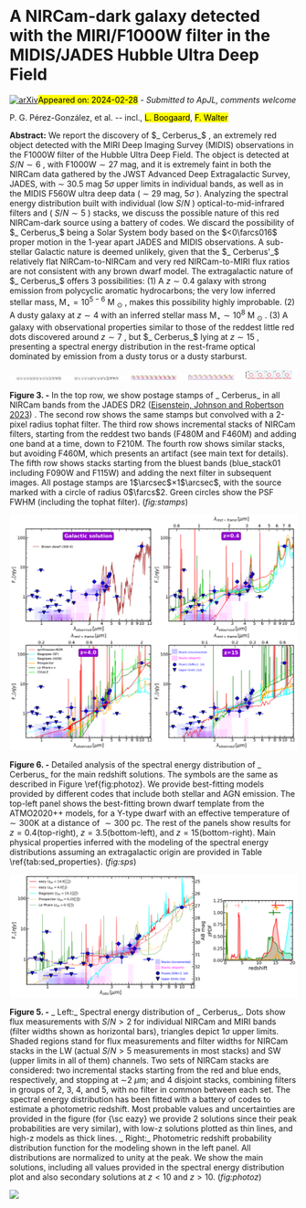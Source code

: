 <div class="macros" style="visibility:hidden;">
$\newcommand{\ensuremath}{}$
$\newcommand{\xspace}{}$
$\newcommand{\object}[1]{\texttt{#1}}$
$\newcommand{\farcs}{{.}''}$
$\newcommand{\farcm}{{.}'}$
$\newcommand{\arcsec}{''}$
$\newcommand{\arcmin}{'}$
$\newcommand{\ion}[2]{#1#2}$
$\newcommand{\textsc}[1]{\textrm{#1}}$
$\newcommand{\hl}[1]{\textrm{#1}}$
$\newcommand{\footnote}[1]{}$
$\newcommand{\vdag}{(v)^\dagger}$
$\newcommand$
$\newcommand$</div>



<div id="title">

# A NIRCam-dark galaxy detected with the MIRI/F1000W filter in the MIDIS/JADES Hubble Ultra Deep Field

</div>
<div id="comments">

[![arXiv](https://img.shields.io/badge/arXiv-2402.16942-b31b1b.svg)](https://arxiv.org/abs/2402.16942)<mark>Appeared on: 2024-02-28</mark> -  _Submitted to ApJL, comments welcome_

</div>
<div id="authors">

P. G. Pérez-González, et al. -- incl., <mark>L. Boogaard</mark>, <mark>F. Walter</mark>

</div>
<div id="abstract">

**Abstract:** We report the discovery of $_ Cerberus_$ , an extremely red object detected with the MIRI Deep Imaging Survey (MIDIS) observations in the F1000W filter of the Hubble Ultra Deep Field. The object is detected at $S/N\sim6$ , with $\mathrm{F1000W}\sim27$ mag, and it is extremely faint in both the NIRCam data gathered by the JWST Advanced Deep Extragalactic Survey, JADES, with $\sim$ 30.5 mag $5\sigma$ upper limits in individual bands, as well as in the MIDIS F560W ultra deep data ( $\sim$ 29 mag, $5\sigma$ ). Analyzing the spectral energy distribution built with individual (low $S/N$ ) optical-to-mid-infrared filters and ( $S/N\sim5$ ) stacks, we discuss the possible nature of this red NIRCam-dark source using a battery of codes. We discard the possibility of $_ Cerberus_$ being a Solar System body based on the $<0\farcs016$ proper motion in the 1-year apart JADES and MIDIS observations. A sub-stellar Galactic nature is deemed unlikely, given that the $_ Cerberus'_$ relatively flat NIRCam-to-NIRCam and very red NIRCam-to-MIRI flux ratios are not consistent with any brown dwarf model. The extragalactic nature of $_ Cerberus_$ offers 3 possibilities: (1) A $z\sim0.4$ galaxy with strong emission from polycyclic aromatic hydrocarbons; the very low inferred stellar mass, $\mathrm{M}_\star=10^{5-6}$ M $_\odot$ , makes this possibility highly improbable. (2) A dusty galaxy at $z\sim4$ with an inferred stellar mass $\mathrm{M}_\star\sim10^{8}$ M $_\odot$ . (3) A galaxy with observational properties similar to those of the reddest little red dots discovered around $z\sim7$ , but $_ Cerberus_$ lying at $z\sim15$ , presenting a spectral energy distribution in the rest-frame optical dominated by emission from a dusty torus or a dusty starburst.

</div>

<div id="div_fig1">

<img src="tmp_2402.16942/./midis000714_nircam.v3.0.png" alt="Fig3.1" width="20%"/><img src="tmp_2402.16942/./midis000714_nircam.convolved.v3.0.png" alt="Fig3.2" width="20%"/><img src="tmp_2402.16942/./midis000714_nircam_redstacks.convolved.v3.0.png" alt="Fig3.3" width="20%"/><img src="tmp_2402.16942/./midis000714_nircam_redstacksbis.convolved.v3.0.png" alt="Fig3.4" width="20%"/><img src="tmp_2402.16942/./midis000714_nircam_bluestacks.convolved.v3.0.png" alt="Fig3.5" width="20%"/>

**Figure 3. -** In the top row, we show postage stamps of _ Cerberus_ in all NIRCam bands from the JADES DR2  ([Eisenstein, Johnson and Robertson 2023]()) . The second row shows the same stamps but convolved with a 2-pixel radius tophat filter. The third row shows incremental stacks of NIRCam filters, starting from the reddest two bands (F480M and F460M) and adding one band at a time, down to F210M. The fourth row shows similar stacks, but avoiding F460M, which presents an artifact (see main text for details). The fifth row shows stacks starting from the bluest bands (blue\_stack01 including F090W and F115W) and adding the next filter in subsequent images. All postage stamps are 1$\arcsec$$\times$1$\arcsec$, with the source marked with a circle of radius 0$\farcs$2. Green circles show the PSF FWHM (including the tophat filter). (*fig:stamps*)

</div>
<div id="div_fig2">

<img src="tmp_2402.16942/./models_nircamdarkf1000wsource_v3.png" alt="Fig6" width="100%"/>

**Figure 6. -** Detailed analysis of the spectral energy distribution of _ Cerberus_ for the main redshift solutions. The symbols are the same as described in Figure \ref{fig:photoz}. We provide best-fitting models provided by different codes that include both stellar and AGN emission.
The top-left panel shows the best-fitting brown dwarf template from the ATMO2020++ models, for a Y-type dwarf with an effective temperature of $\sim 300$K at a distance of $\sim 300$ pc.
The rest of the panels show results for $z=0.4$(top-right), $z=3.5$(bottom-left), and $z=15$(bottom-right). Main physical properties inferred with the modeling of the spectral energy distributions assuming an extragalactic origin are provided in Table \ref{tab:sed_properties}. (*fig:sps*)

</div>
<div id="div_fig3">

<img src="tmp_2402.16942/./sed_nircamdarkf1000wsource_v3.png" alt="Fig5" width="100%"/>

**Figure 5. -** _ Left:_ Spectral energy distribution of _ Cerberus_. Dots show flux measurements with $S/N>2$ for individual NIRCam and MIRI bands (filter widths shown as horizontal bars), triangles depict 1$\sigma$ upper limits. Shaded regions stand for flux measurements and filter widths for NIRCam stacks in the LW (actual $S/N>5$ measurements in most stacks) and SW (upper limits in all of them) channels. Two sets of NIRCam stacks are considered: two incremental stacks starting from the red and blue ends, respectively, and stopping at $\sim$2 $\mu$m; and 4 disjoint stacks, combining filters in groups of 2, 3, 4, and 5, with no filter in common between each set. The spectral energy distribution has been fitted with a battery of codes to estimate a photometric redshift. Most probable values and uncertainties are provided in the figure (for {\sc eazy} we provide 2 solutions since their peak probabilities are very similar), with low-z solutions plotted as thin lines, and high-z models as thick lines. _ Right:_ Photometric redshift probability distribution function for the modeling shown in the left panel. All distributions are normalized to unity at the peak. We show the main solutions, including all values provided in the spectral energy distribution plot and also secondary solutions at $z<10$ and $z>10$. (*fig:photoz*)

</div><div id="qrcode"><img src=https://api.qrserver.com/v1/create-qr-code/?size=100x100&data="https://arxiv.org/abs/2402.16942"></div>